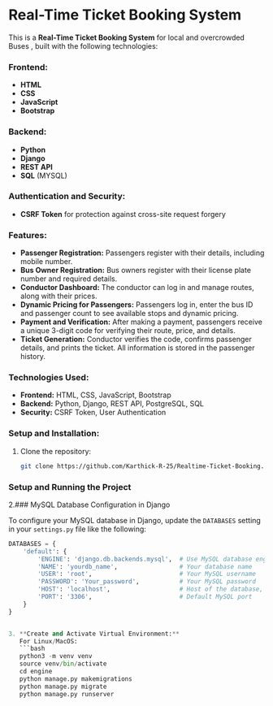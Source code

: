 # **Real-Time Ticket Booking System**

This is a **Real-Time Ticket Booking System** for local and overcrowded Buses  , built with the following technologies:

### **Frontend:**
- **HTML**
- **CSS**
- **JavaScript**
- **Bootstrap**

### **Backend:**
- **Python**
- **Django**
- **REST API**
- **SQL** (MYSQL)

### **Authentication and Security:**
- **CSRF Token** for protection against cross-site request forgery

### **Features:**
- **Passenger Registration:** Passengers register with their details, including mobile number.
- **Bus Owner Registration:** Bus owners register with their license plate number and required details.
- **Conductor Dashboard:** The conductor can log in and manage routes, along with their prices.
- **Dynamic Pricing for Passengers:** Passengers log in, enter the bus ID and passenger count to see available stops and dynamic pricing.
- **Payment and Verification:** After making a payment, passengers receive a unique 3-digit code for verifying their route, price, and details.
- **Ticket Generation:** Conductor verifies the code, confirms passenger details, and prints the ticket. All information is stored in the passenger history.

### **Technologies Used:**
- **Frontend:** HTML, CSS, JavaScript, Bootstrap
- **Backend:** Python, Django, REST API, PostgreSQL, SQL
- **Security:** CSRF Token, User Authentication

### **Setup and Installation:**

1. Clone the repository:
   ```bash
   git clone https://github.com/Karthick-R-25/Realtime-Ticket-Booking.git
### **Setup and Running the Project**
2.### MySQL Database Configuration in Django

To configure your MySQL database in Django, update the `DATABASES` setting in your `settings.py` file like the following:

```python
DATABASES = {
    'default': {
        'ENGINE': 'django.db.backends.mysql',  # Use MySQL database engine
        'NAME': 'yourdb_name',                 # Your database name
        'USER': 'root',                        # Your MySQL username
        'PASSWORD': 'Your_password',           # Your MySQL password
        'HOST': 'localhost',                   # Host of the database, use 'localhost' or your server IP
        'PORT': '3306',                        # Default MySQL port
    }
}


3. **Create and Activate Virtual Environment:**
   For Linux/MacOS:
   ```bash
   python3 -m venv venv
   source venv/bin/activate
   cd engine
   python manage.py makemigrations
   python manage.py migrate
   python manage.py runserver



